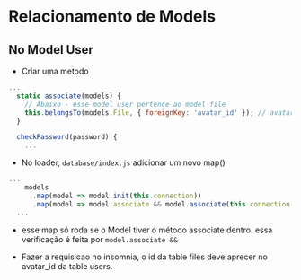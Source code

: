 # Relacionamento de Models

## No Model User

- Criar uma metodo

```js
...
  static associate(models) {
    // Abaixo - esse model user pertence ao model file
    this.belongsTo(models.File, { foreignKey: 'avatar_id' }); // avatar_id sera criada na tabela de Users
  }

  checkPassword(password) {
    ...
```

- No loader, `database/index.js` adicionar um novo map()

```js
...
    models
      .map(model => model.init(this.connection))
      .map(model => model.associate && model.associate(this.connection.models));
  ...
```

- esse map só roda se o Model tiver o método associate dentro. essa verificação é feita por `model.associate &&`

- Fazer a requisicao no insomnia, o id da table files deve aprecer no avatar_id da table users.
